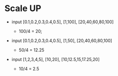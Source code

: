 # Scale UP

- input [0.1,0.2,0.3,0.4,0.5], [1,100], [20,40,60,80,100]

  - 100/4 = 20;

- input [0.1,0.2,0.3,0.4,0.5], [1,50], [20,40,60,80,100]

  - 50/4 = 12.25

- input [1,2,3,4,5], [10,20], [10,12.5,15,17.25,20]
  - 10/4 = 2.5
